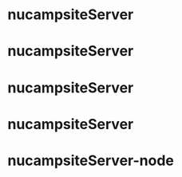 # nucampsiteServer
# nucampsiteServer
# nucampsiteServer
# nucampsiteServer
# nucampsiteServer-node
